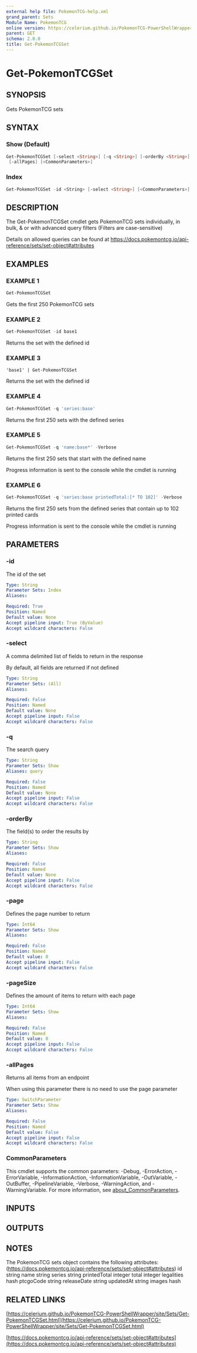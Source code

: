 ```yaml
---
external help file: PokemonTCG-help.xml
grand_parent: Sets
Module Name: PokemonTCG
online version: https://celerium.github.io/PokemonTCG-PowerShellWrapper/site/Sets/Get-PokemonTCGSet.html
parent: GET
schema: 2.0.0
title: Get-PokemonTCGSet
---
```


# Get-PokemonTCGSet

## SYNOPSIS
Gets PokemonTCG sets

## SYNTAX

### Show (Default)
```powershell
Get-PokemonTCGSet [-select <String>] [-q <String>] [-orderBy <String>] [-page <Int64>] [-pageSize <Int64>]
 [-allPages] [<CommonParameters>]
```

### Index
```powershell
Get-PokemonTCGSet -id <String> [-select <String>] [<CommonParameters>]
```

## DESCRIPTION
The Get-PokemonTCGSet cmdlet gets PokemonTCG sets individually, in bulk,
& or with advanced query filters (Filters are case-sensitive)

Details on allowed queries can be found at
https://docs.pokemontcg.io/api-reference/sets/set-object#attributes

## EXAMPLES

### EXAMPLE 1
```powershell
Get-PokemonTCGSet
```

Gets the first 250 PokemonTCG sets

### EXAMPLE 2
```powershell
Get-PokemonTCGSet -id base1
```

Returns the set with the defined id

### EXAMPLE 3
```
'base1' | Get-PokemonTCGSet
```

Returns the set with the defined id

### EXAMPLE 4
```powershell
Get-PokemonTCGSet -q 'series:base'
```

Returns the first 250 sets with the defined series

### EXAMPLE 5
```powershell
Get-PokemonTCGSet -q 'name:base*' -Verbose
```

Returns the first 250 sets that start with the defined name

Progress information is sent to the console while the cmdlet is running

### EXAMPLE 6
```powershell
Get-PokemonTCGSet -q 'series:base printedTotal:[* TO 102]' -Verbose
```

Returns the first 250 sets from the defined series that contain up to 102 printed cards

Progress information is sent to the console while the cmdlet is running

## PARAMETERS

### -id
The id of the set

```yaml
Type: String
Parameter Sets: Index
Aliases:

Required: True
Position: Named
Default value: None
Accept pipeline input: True (ByValue)
Accept wildcard characters: False
```

### -select
A comma delimited list of fields to return in the response

By default, all fields are returned if not defined

```yaml
Type: String
Parameter Sets: (All)
Aliases:

Required: False
Position: Named
Default value: None
Accept pipeline input: False
Accept wildcard characters: False
```

### -q
The search query

```yaml
Type: String
Parameter Sets: Show
Aliases: query

Required: False
Position: Named
Default value: None
Accept pipeline input: False
Accept wildcard characters: False
```

### -orderBy
The field(s) to order the results by

```yaml
Type: String
Parameter Sets: Show
Aliases:

Required: False
Position: Named
Default value: None
Accept pipeline input: False
Accept wildcard characters: False
```

### -page
Defines the page number to return

```yaml
Type: Int64
Parameter Sets: Show
Aliases:

Required: False
Position: Named
Default value: 0
Accept pipeline input: False
Accept wildcard characters: False
```

### -pageSize
Defines the amount of items to return with each page

```yaml
Type: Int64
Parameter Sets: Show
Aliases:

Required: False
Position: Named
Default value: 0
Accept pipeline input: False
Accept wildcard characters: False
```

### -allPages
Returns all items from an endpoint

When using this parameter there is no need to use the page parameter

```yaml
Type: SwitchParameter
Parameter Sets: Show
Aliases:

Required: False
Position: Named
Default value: False
Accept pipeline input: False
Accept wildcard characters: False
```

### CommonParameters
This cmdlet supports the common parameters: -Debug, -ErrorAction, -ErrorVariable, -InformationAction, -InformationVariable, -OutVariable, -OutBuffer, -PipelineVariable, -Verbose, -WarningAction, and -WarningVariable. For more information, see [about_CommonParameters](http://go.microsoft.com/fwlink/?LinkID=113216).

## INPUTS

## OUTPUTS

## NOTES
The PokemonTCG sets object contains the following attributes: (https://docs.pokemontcg.io/api-reference/sets/set-object#attributes)
id string
name string
series string
printedTotal integer
total integer
legalities hash
ptcgoCode string
releaseDate string
updatedAt string
images hash

## RELATED LINKS

[https://celerium.github.io/PokemonTCG-PowerShellWrapper/site/Sets/Get-PokemonTCGSet.html](https://celerium.github.io/PokemonTCG-PowerShellWrapper/site/Sets/Get-PokemonTCGSet.html)

[https://docs.pokemontcg.io/api-reference/sets/set-object#attributes](https://docs.pokemontcg.io/api-reference/sets/set-object#attributes)

